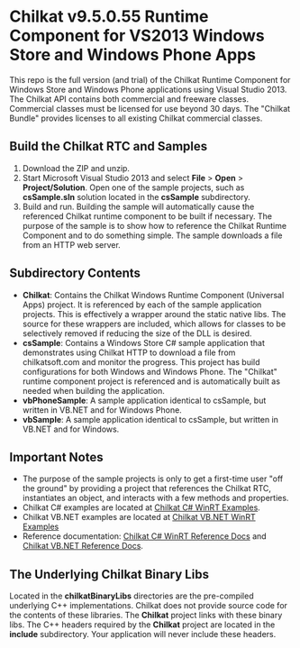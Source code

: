 
# Chilkat v9.5.0.55 Runtime Component for VS2013 Windows Store and Windows Phone Apps

This repo is the full version (and trial) of the Chilkat Runtime Component for Windows Store and Windows Phone applications using Visual Studio 2013.  The Chilkat API contains both commercial and freeware classes.  Commercial classes must be licensed for use beyond 30 days.  The "Chilkat Bundle" provides licenses to all existing Chilkat commercial classes.


## Build the Chilkat RTC and Samples

1. Download the ZIP and unzip.
2. Start Microsoft Visual Studio 2013 and select **File** \> **Open** \> **Project/Solution**.  Open one of the sample projects, such as **csSample.sln** solution located in the **csSample** subdirectory.
4. Build and run.  Building the sample will automatically cause the referenced Chilkat runtime component to be built if necessary.  The purpose of the sample is to show how to reference the Chilkat Runtime Component and to do something simple.  The sample downloads a file from an HTTP web server.

## Subdirectory Contents


- **Chilkat**: Contains the Chilkat Windows Runtime Component (Universal Apps) project. It is referenced by each of the sample application projects. This is effectively a wrapper around the static native libs. The source for these wrappers are included, which allows for classes to be selectively removed if reducing the size of the DLL is desired.
- **csSample**: Contains a Windows Store C# sample application that demonstrates using Chilkat HTTP to download a file from chilkatsoft.com and monitor the progress. This project has build configurations for both Windows and Windows Phone. The "Chilkat" runtime component project is referenced and is automatically built as needed when building the application.
- **vbPhoneSample**: A sample application identical to csSample, but written in VB.NET and for Windows Phone.
- **vbSample**: A sample application identical to csSample, but written in VB.NET and for Windows.


## Important Notes

- The purpose of the sample projects is only to get a first-time user "off the ground" by providing a project that references the Chilkat RTC, instantiates an object, and interacts with a few methods and properties.  
- Chilkat C# examples are located at [Chilkat C# WinRT Examples](http://www.example-code.com/csharp_winrt/default.asp "Chilkat C# WinRT Examples").
- Chilkat VB.NET examples are located at [Chilkat VB.NET WinRT Examples](http://www.example-code.com/vbnet_winrt/default.asp "Chilkat VB.NET WinRT Examples")
- Reference documentation: [Chilkat C# WinRT Reference Docs](http://www.chilkatsoft.com/refdoc/csharp_winrt.asp) and [Chilkat VB.NET Reference Docs](http://www.chilkatsoft.com/refdoc/vbnet_winrt.asp).



## The Underlying Chilkat Binary Libs

Located in the **chilkatBinaryLibs** directories are the pre-compiled underlying C++ implementations.  Chilkat does not provide source code for the contents of these libraries.  The **Chilkat** project links with these binary libs.  The C++ headers required by the **Chilkat** project are located in the **include** subdirectory.  Your application will never include these headers.


